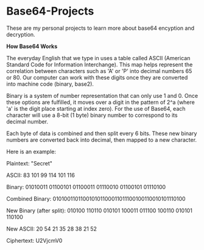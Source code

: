 # Base64-Projects
These are my personal projects to learn more about base64 encyption and decryption. 

<b>How Base64 Works</b>

The everyday English that we type in uses a table called ASCII (American Standard Code for Information Interchange). This map helps represent the correlation between characters such as 'A' or 'P' into decimal numbers 65 or 80. Our computer can work with these digits once they are converted into machine code (binary, base2). 

Binary is a system of number representation that can only use 1 and 0. Once these options are fulfilled, it moves over a digit in the pattern of 2^a (where 'a' is the digit place starting at index zero). For the use of Base64, each character will use a 8-bit (1 byte) binary number to correspond to its decimal number. 

Each byte of data is combined and then split every 6 bits. These new binary numbers are converted back into decimal, then mapped to a new character.

Here is an example:

Plaintext: "Secret"

ASCII: 83 101 99 114 101 116

Binary: 01010011 01100101 01100011 01110010 01100101 01110100

Combined Binary: 010100110110010101100011011100100110010101110100

New Binary (after split): 010100 110110 010101 100011 011100 100110 010101 110100

New ASCII: 20 54 21 35 28 38 21 52

Ciphertext: U2VjcmV0
